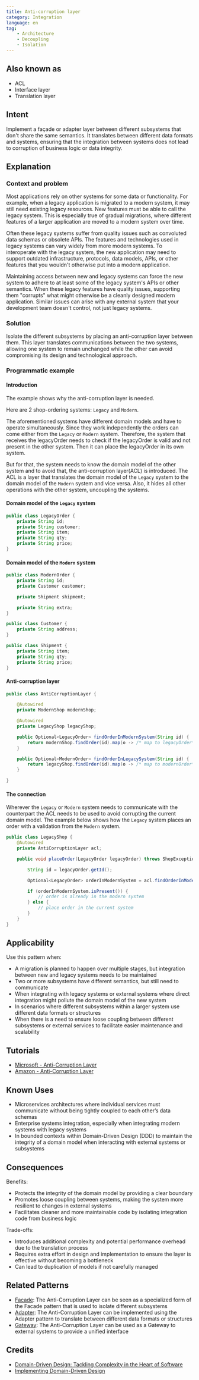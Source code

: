 ```yaml
---
title: Anti-corruption layer
category: Integration
language: en
tag:
    - Architecture
    - Decoupling
    - Isolation
---
```


## Also known as

* ACL
* Interface layer
* Translation layer

## Intent

Implement a façade or adapter layer between different subsystems that don't share the same semantics. It translates
between different data formats and systems, ensuring that the integration between systems does not lead to corruption of
business logic or data integrity.

## Explanation

### Context and problem

Most applications rely on other systems for some data or functionality. For example, when a legacy application is
migrated to a modern system, it may still need existing legacy resources. New features must be able to call the legacy
system. This is especially true of gradual migrations, where different features of a larger application are moved to a
modern system over time.

Often these legacy systems suffer from quality issues such as convoluted data schemas or obsolete APIs. The features and
technologies used in legacy systems can vary widely from more modern systems. To interoperate with the legacy system,
the new application may need to support outdated infrastructure, protocols, data models, APIs, or other features that
you wouldn't otherwise put into a modern application.

Maintaining access between new and legacy systems can force the new system to adhere to at least some of the legacy
system's APIs or other semantics. When these legacy features have quality issues, supporting them "corrupts" what might
otherwise be a cleanly designed modern application. Similar issues can arise with any external system that your
development team doesn't control, not just legacy systems.

### Solution

Isolate the different subsystems by placing an anti-corruption layer between them. This layer translates communications
between the two systems, allowing one system to remain unchanged while the other can avoid compromising its design and
technological approach.

### Programmatic example

#### Introduction

The example shows why the anti-corruption layer is needed.

Here are 2 shop-ordering systems: `Legacy` and `Modern`.

The aforementioned systems have different domain models and have to operate simultaneously. Since they work
independently the orders can come either from the `Legacy` or `Modern` system. Therefore, the system that receives the
legacyOrder needs to check if the legacyOrder is valid and not present in the other system. Then it can place the
legacyOrder in its own system.

But for that, the system needs to know the domain model of the other system and to avoid that, the anti-corruption
layer(ACL) is introduced. The ACL is a layer that translates the domain model of the `Legacy` system to the domain model
of the `Modern` system and vice versa. Also, it hides all other operations with the other system, uncoupling the
systems.

#### Domain model of the `Legacy` system

```java
public class LegacyOrder {
    private String id;
    private String customer;
    private String item;
    private String qty;
    private String price;
}
```

#### Domain model of the `Modern` system

```java
public class ModernOrder {
    private String id;
    private Customer customer;

    private Shipment shipment;

    private String extra;
}

public class Customer {
    private String address;
}

public class Shipment {
    private String item;
    private String qty;
    private String price;
}
```

#### Anti-corruption layer

```java
public class AntiCorruptionLayer {

    @Autowired
    private ModernShop modernShop;

    @Autowired
    private LegacyShop legacyShop;

    public Optional<LegacyOrder> findOrderInModernSystem(String id) {
        return modernShop.findOrder(id).map(o -> /* map to legacyOrder*/);
    }

    public Optional<ModernOrder> findOrderInLegacySystem(String id) {
        return legacyShop.findOrder(id).map(o -> /* map to modernOrder*/);
    }

}
```

#### The connection

Wherever the `Legacy` or `Modern` system needs to communicate with the counterpart the ACL needs to be used to avoid
corrupting the current domain model. The example below shows how the `Legacy` system places an order with a validation
from the `Modern` system.

```java
public class LegacyShop {
    @Autowired
    private AntiCorruptionLayer acl;

    public void placeOrder(LegacyOrder legacyOrder) throws ShopException {

        String id = legacyOrder.getId();

        Optional<LegacyOrder> orderInModernSystem = acl.findOrderInModernSystem(id);

        if (orderInModernSystem.isPresent()) {
            // order is already in the modern system
        } else {
            // place order in the current system
        }
    }
}
```

## Applicability

Use this pattern when:

* A migration is planned to happen over multiple stages, but integration between new and legacy systems needs to be
  maintained
* Two or more subsystems have different semantics, but still need to communicate
* When integrating with legacy systems or external systems where direct integration might pollute the domain model of
  the new system
* In scenarios where different subsystems within a larger system use different data formats or structures
* When there is a need to ensure loose coupling between different subsystems or external services to facilitate easier
  maintenance and scalability

## Tutorials

* [Microsoft - Anti-Corruption Layer](https://learn.microsoft.com/en-us/azure/architecture/patterns/anti-corruption-layer)
* [Amazon - Anti-Corruption Layer](https://docs.aws.amazon.com/prescriptive-guidance/latest/cloud-design-patterns/acl.html)

## Known Uses

* Microservices architectures where individual services must communicate without being tightly coupled to each other’s
  data schemas
* Enterprise systems integration, especially when integrating modern systems with legacy systems
* In bounded contexts within Domain-Driven Design (DDD) to maintain the integrity of a domain model when interacting
  with external systems or subsystems

## Consequences

Benefits:

* Protects the integrity of the domain model by providing a clear boundary
* Promotes loose coupling between systems, making the system more resilient to changes in external systems
* Facilitates cleaner and more maintainable code by isolating integration code from business logic

Trade-offs:

* Introduces additional complexity and potential performance overhead due to the translation process
* Requires extra effort in design and implementation to ensure the layer is effective without becoming a bottleneck
* Can lead to duplication of models if not carefully managed

## Related Patterns

* [Facade](https://java-design-patterns.com/patterns/facade/): The Anti-Corruption Layer can be seen as a specialized
  form of the Facade pattern that is used to isolate different subsystems
* [Adapter](https://java-design-patterns.com/patterns/adapter/): The Anti-Corruption Layer can be implemented using the
  Adapter pattern to translate between different data formats or structures
* [Gateway](https://java-design-patterns.com/patterns/gateway/): The Anti-Corruption Layer can be used as a Gateway to
  external systems to provide a unified interface

## Credits

* [Domain-Driven Design: Tackling Complexity in the Heart of Software](https://amzn.to/3vptcJz)
* [Implementing Domain-Driven Design](https://amzn.to/3ISOSRA)

